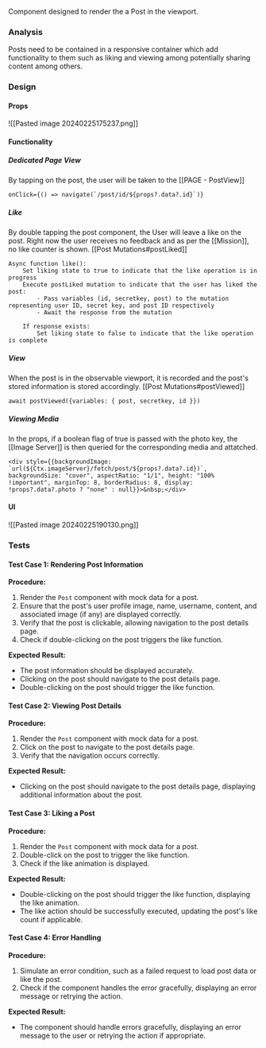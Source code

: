 
Component designed to render the a Post in the viewport.


### Analysis

Posts need to be contained in a responsive container which add functionality to them such as liking and viewing among potentially sharing content among others.


### Design
#### Props

![[Pasted image 20240225175237.png]]


#### Functionality

##### Dedicated Page View

By tapping on the post, the user will be taken to the [[PAGE - PostView]]

```
onClick={() => navigate(`/post/id/${props?.data?.id}`)}
```

##### Like

By double tapping the post component, the User will leave a like on the post. Right now the user receives no feedback and as per the [[Mission]], no like counter is shown. [[Post Mutations#postLiked]]

```
Async function like():
    Set liking state to true to indicate that the like operation is in progress
    Execute postLiked mutation to indicate that the user has liked the post:
        - Pass variables (id, secretkey, post) to the mutation representing user ID, secret key, and post ID respectively
        - Await the response from the mutation

    If response exists:
        Set liking state to false to indicate that the like operation is complete
```


##### View

When the post is in the observable viewport, it is recorded and the post's stored information is stored accordingly. [[Post Mutations#postViewed]]

```
await postViewed({variables: { post, secretkey, id }})
```


##### Viewing Media

In the props, if a boolean flag of true is passed with the photo key, the [[Image Server]] is then queried for the corresponding media and attatched.

```
<div style={{backgroundImage: `url(${Ctx.imageServer}/fetch/post/${props?.data?.id})`, backgroundSize: "cover", aspectRatio: "1/1", height: "100% !important", marginTop: 8, borderRadius: 8, display: !props?.data?.photo ? "none" : null}}>&nbsp;</div>
```


#### UI

![[Pasted image 20240225190130.png]]


### Tests

#### Test Case 1: Rendering Post Information

**Procedure:**

1. Render the `Post` component with mock data for a post.
2. Ensure that the post's user profile image, name, username, content, and associated image (if any) are displayed correctly.
3. Verify that the post is clickable, allowing navigation to the post details page.
4. Check if double-clicking on the post triggers the like function.

**Expected Result:**

- The post information should be displayed accurately.
- Clicking on the post should navigate to the post details page.
- Double-clicking on the post should trigger the like function.

#### Test Case 2: Viewing Post Details

**Procedure:**

1. Render the `Post` component with mock data for a post.
2. Click on the post to navigate to the post details page.
3. Verify that the navigation occurs correctly.

**Expected Result:**

- Clicking on the post should navigate to the post details page, displaying additional information about the post.

#### Test Case 3: Liking a Post

**Procedure:**

1. Render the `Post` component with mock data for a post.
2. Double-click on the post to trigger the like function.
3. Check if the like animation is displayed.

**Expected Result:**

- Double-clicking on the post should trigger the like function, displaying the like animation.
- The like action should be successfully executed, updating the post's like count if applicable.

#### Test Case 4: Error Handling

**Procedure:**

1. Simulate an error condition, such as a failed request to load post data or like the post.
2. Check if the component handles the error gracefully, displaying an error message or retrying the action.

**Expected Result:**

- The component should handle errors gracefully, displaying an error message to the user or retrying the action if appropriate.